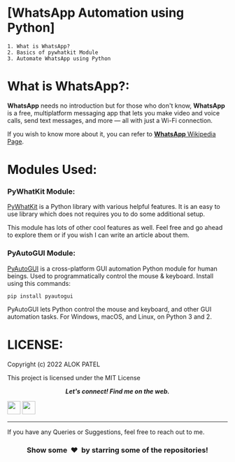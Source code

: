 # [WhatsApp  Automation using Python]

```
1. What is WhatsApp?
2. Basics of pywhatkit Module
3. Automate WhatsApp using Python
```

What is **WhatsApp**?:
==========================
**WhatsApp** needs no introduction but for those who don't know, **WhatsApp** is a free, multiplatform messaging app that lets you make video and voice calls, send text messages, and more — all with just a Wi-Fi connection.

If you wish to know more about it, you can refer to [**WhatsApp** Wikipedia Page](https://en.wikipedia.org/wiki/WhatsApp).

Modules Used:
==========================
### PyWhatKit Module:

[PyWhatKit](https://pypi.org/project/pywhatkit/) is a Python library with various helpful features. It is an easy to use library which does not requires you to do some additional setup.

This module has lots of other cool features as well. Feel free and go ahead to explore them or if you wish I can write an article about them.


### PyAutoGUI Module:

[PyAutoGUI](https://pypi.org/project/PyAutoGUI/) is a cross-platform GUI automation Python module for human beings. Used to programmatically control the mouse & keyboard.
Install using this commands:
```
pip install pyautogui
```

PyAutoGUI lets Python control the mouse and keyboard, and other GUI automation tasks. For Windows, macOS, and Linux, on Python 3 and 2.

LICENSE:
==========================
Copyright (c) 2022 ALOK PATEL

This project is licensed under the MIT License

 <p align="center">
  <b><i>Let's connect! Find me on the web.</i></b>

[<img height="30" src="https://img.shields.io/badge/twitter-%231DA1F2.svg?&style=for-the-badge&logo=twitter&logoColor=white" />][twitter]
[<img height="30" src="https://img.shields.io/badge/linkedin-blue.svg?&style=for-the-badge&logo=linkedin&logoColor=white" />][LinkedIn]
<br />
<hr />

[twitter]: https://twitter.com/aalokknight
[linkedin]: https://www.linkedin.com/in/alokknight/


If you have any Queries or Suggestions, feel free to reach out to me.

<h3 align="center">Show some &nbsp;❤️&nbsp; by starring some of the repositories!</h3>
